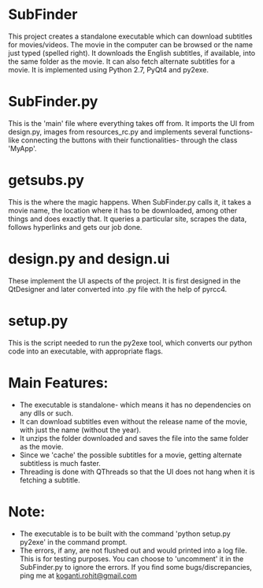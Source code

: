 # SubFinder
This project creates a standalone executable which can download subtitles for movies/videos. The movie in the computer can be browsed or the name just typed (spelled right). It downloads the English subtitles, if available, into the same folder as the movie. It can also fetch alternate subtitles for a movie. It is implemented using Python 2.7, PyQt4 and py2exe.

# SubFinder.py
This is the 'main' file where everything takes off from. It imports the UI from design.py, images from resources_rc.py and implements several functions- like connecting the buttons with their functionalities- through the class 'MyApp'.

# getsubs.py
This is the where the magic happens. When SubFinder.py calls it, it takes a movie name, the location where it has to be downloaded, among other things and does exactly that. It queries a particular site, scrapes the data, follows hyperlinks and gets our job done.

# design.py and design.ui
These implement the UI aspects of the project. It is first designed in the QtDesigner and later converted into .py file with the help of pyrcc4.

# setup.py
This is the script needed to run the py2exe tool, which converts our python code into an executable, with appropriate flags.

# Main Features:
- The executable is standalone- which means it has no dependencies on any dlls or such.
- It can download subtitles even without the release name of the movie, with just the name (without the year).
- It unzips the folder downloaded and saves the file into the same folder as the movie. 
- Since we 'cache' the possible subtitles for a movie, getting alternate subtitless is much faster.
- Threading is done with QThreads so that the UI does not hang when it is fetching a subtitle.

# Note:
- The executable is to be built with the command 'python setup.py py2exe' in the command prompt.
- The errors, if any, are not flushed out and would printed into a log file. This is for testing purposes. You can choose to 'uncomment' it in the SubFinder.py to ignore the errors. If you find some bugs/discrepancies, ping me at koganti.rohit@gmail.com
